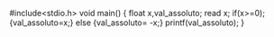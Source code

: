 #include<stdio.h>
void main()
{
   float x,val_assoluto;
   read x;
   if(x>=0);
   {val_assoluto=x;}
   else
   {val_assoluto= -x;}
   printf(val_assoluto);
}

